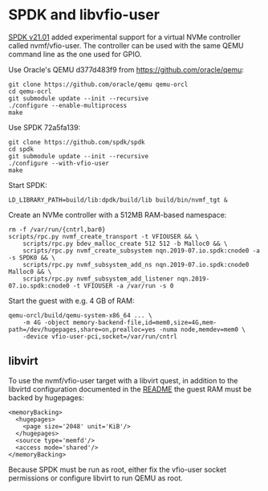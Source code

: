 SPDK and libvfio-user
=====================

[SPDK v21.01](https://github.com/spdk/spdk/releases/tag/v21.01) added
experimental support for a virtual NVMe controller called nvmf/vfio-user. The
controller can be used with the same QEMU command line as the one used for
GPIO.

Use Oracle's QEMU d377d483f9 from https://github.com/oracle/qemu:

	git clone https://github.com/oracle/qemu qemu-orcl
	cd qemu-ocrl
	git submodule update --init --recursive
	./configure --enable-multiprocess
	make

Use SPDK 72a5fa139:

	git clone https://github.com/spdk/spdk
	cd spdk
	git submodule update --init --recursive
	./configure --with-vfio-user
	make

Start SPDK:

	LD_LIBRARY_PATH=build/lib:dpdk/build/lib build/bin/nvmf_tgt &

Create an NVMe controller with a 512MB RAM-based namespace:

	rm -f /var/run/{cntrl,bar0}
	scripts/rpc.py nvmf_create_transport -t VFIOUSER && \
		scripts/rpc.py bdev_malloc_create 512 512 -b Malloc0 && \
		scripts/rpc.py nvmf_create_subsystem nqn.2019-07.io.spdk:cnode0 -a -s SPDK0 && \
		scripts/rpc.py nvmf_subsystem_add_ns nqn.2019-07.io.spdk:cnode0 Malloc0 && \
		scripts/rpc.py nvmf_subsystem_add_listener nqn.2019-07.io.spdk:cnode0 -t VFIOUSER -a /var/run -s 0

Start the guest with e.g. 4 GB of RAM:

	qemu-orcl/build/qemu-system-x86_64 ... \
		-m 4G -object memory-backend-file,id=mem0,size=4G,mem-path=/dev/hugepages,share=on,prealloc=yes -numa node,memdev=mem0 \
		-device vfio-user-pci,socket=/var/run/cntrl


libvirt
-------

To use the nvmf/vfio-user target with a libvirt quest, in addition to the
libvirtd configuration documented in the [README](../README.md) the guest RAM must
be backed by hugepages:

    <memoryBacking>
      <hugepages>
        <page size='2048' unit='KiB'/>
      </hugepages>
      <source type='memfd'/>
      <access mode='shared'/>
    </memoryBacking>

Because SPDK must be run as root, either fix the vfio-user socket permissions
or configure libvirt to run QEMU as root.
